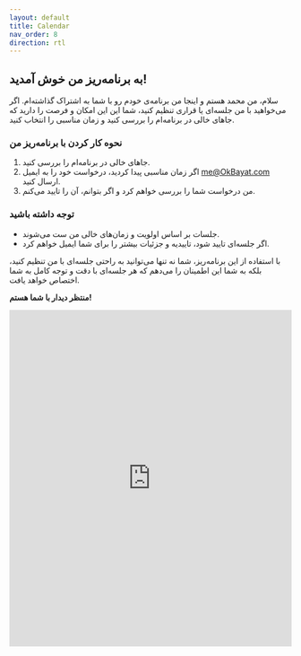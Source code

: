 ```yaml
---
layout: default
title: Calendar
nav_order: 8
direction: rtl
---
```


## به برنامه‌ریز من خوش آمدید!
سلام، من محمد هستم و اینجا من برنامه‌ی خودم رو با شما به اشتراک گذاشته‌ام. اگر می‌خواهید با من جلسه‌ای یا قراری تنظیم کنید، شما این این امکان و فرصت را دارید که جاهای خالی در برنامه‌ام را بررسی کنید و زمان مناسبی را انتخاب کنید.

### نحوه کار کردن با برنامه‌ریز من

1. جاهای خالی در برنامه‌ام را بررسی کنید.
2. اگر زمان مناسبی پیدا کردید، درخواست خود را به ایمیل me@OkBayat.com ارسال کنید.
3. من درخواست شما را بررسی خواهم کرد و اگر بتوانم، آن را تایید می‌کنم.

### توجه داشته باشید

- جلسات بر اساس اولویت و زمان‌های خالی من ست می‌شوند.
- اگر جلسه‌ای تایید شود، تاییدیه و جزئیات بیشتر را برای شما ایمیل خواهم کرد.

با استفاده از این برنامه‌ریز، شما نه تنها می‌توانید به راحتی جلسه‌ای با من تنظیم کنید، بلکه به شما این اطمینان را می‌دهم که هر جلسه‌ای با دقت و توجه کامل به شما اختصاص خواهد یافت.

**منتظر دیدار با شما هستم!**

<iframe src="https://calendar.google.com/calendar/embed?height=600&wkst=7&bgcolor=%23ffffff&ctz=Asia%2FTehran&showTitle=1&mode=WEEK&showCalendars=0&title=Mohammad%20Bayat%20Calendar&showTabs=1&showPrint=1&showDate=1&showNav=1&src=b2suYmF5YXRAZ21haWwuY29t&color=%23039BE5" style="border-width:0" width="100%" height="600" frameborder="0" scrolling="no"></iframe>
